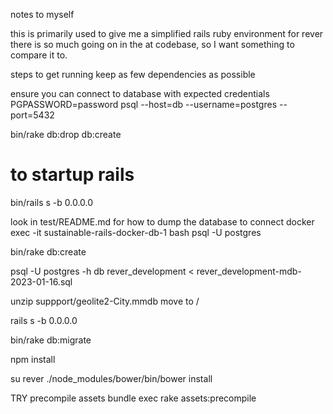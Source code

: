 notes to myself

this is primarily used to give me a simplified rails ruby environment for rever
there is so much going on in the at codebase, so I want something to compare it to.

steps to get running
keep as few dependencies as possible

ensure you can connect to database with expected credentials
PGPASSWORD=password psql --host=db --username=postgres --port=5432

bin/rake db:drop db:create

# to startup rails
bin/rails s -b 0.0.0.0


look in test/README.md for how to dump the database
to connect
docker exec -it sustainable-rails-docker-db-1 bash
psql -U postgres

bin/rake db:create

psql -U postgres -h db rever_development < rever_development-mdb-2023-01-16.sql

unzip suppport/geolite2-City.mmdb
move to /

rails s -b 0.0.0.0

bin/rake db:migrate

npm install

su rever
./node_modules/bower/bin/bower install


TRY
precompile assets
bundle exec rake assets:precompile